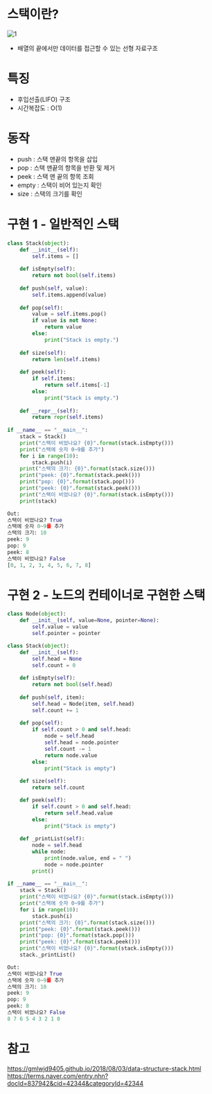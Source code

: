# 스택이란?
![1](https://user-images.githubusercontent.com/48504392/75145797-08c57000-573d-11ea-91b2-52cfcb2af3ca.jpg)  
- 배열의 끝에서만 데이터를 접근할 수 있는 선형 자료구조
# 특징
- 후입선출(LIFO) 구조
- 시간복잡도 : O(1)

# 동작
- push : 스택 맨끝의 항목을 삽입
- pop : 스택 맨끝의 항목을 반환 및 제거
- peek : 스택 맨 끝의 항목 조회
- empty : 스택이 비어 있는지 확인
- size : 스택의 크기를 확인
# 구현 1 - 일반적인 스택
~~~python
class Stack(object):
    def __init__(self):
        self.items = []
        
    def isEmpty(self):
        return not bool(self.items)
    
    def push(self, value):
        self.items.append(value)
        
    def pop(self):
        value = self.items.pop()
        if value is not None:
            return value
        else:
            print("Stack is empty.")
            
    def size(self):
        return len(self.items)
    
    def peek(self):
        if self.items:
            return self.items[-1]
        else:
            print("Stack is empty.")
            
    def __repr__(self):
        return repr(self.items)
    
if __name__ == "__main__":
    stack = Stack()
    print("스택이 비었나요? {0}".format(stack.isEmpty()))
    print("스택에 숫자 0~9를 추가")
    for i in range(10):
        stack.push(i)
    print("스택의 크기: {0}".format(stack.size()))
    print("peek: {0}".format(stack.peek()))
    print("pop: {0}".format(stack.pop()))
    print("peek: {0}".format(stack.peek()))
    print("스택이 비었나요? {0}".format(stack.isEmpty()))
    print(stack)
~~~
~~~python
Out:
스택이 비었나요? True
스택에 숫자 0~9를 추가
스택의 크기: 10
peek: 9
pop: 9
peek: 8
스택이 비었나요? False
[0, 1, 2, 3, 4, 5, 6, 7, 8]
~~~
# 구현 2 - 노드의 컨테이너로 구현한 스택
~~~python
class Node(object):
    def __init__(self, value=None, pointer=None):
        self.value = value
        self.pointer = pointer

class Stack(object):
    def __init__(self):
        self.head = None
        self.count = 0
        
    def isEmpty(self):
        return not bool(self.head)
    
    def push(self, item):
        self.head = Node(item, self.head)
        self.count += 1
        
    def pop(self):
        if self.count > 0 and self.head:
            node = self.head
            self.head = node.pointer
            self.count -= 1
            return node.value
        else:
            print("Stack is empty")
            
    def size(self):
        return self.count

    def peek(self):
        if self.count > 0 and self.head:
            return self.head.value
        else:
            print("Stack is empty")
            
    def _printList(self):
        node = self.head
        while node:
            print(node.value, end = " ")
            node = node.pointer
        print()
    
if __name__ == "__main__":
    stack = Stack()
    print("스택이 비었나요? {0}".format(stack.isEmpty()))
    print("스택에 숫자 0~9를 추가")
    for i in range(10):
        stack.push(i)
    print("스택의 크기: {0}".format(stack.size()))
    print("peek: {0}".format(stack.peek()))
    print("pop: {0}".format(stack.pop()))
    print("peek: {0}".format(stack.peek()))
    print("스택이 비었나요? {0}".format(stack.isEmpty()))
    stack._printList()
~~~
~~~python
Out:
스택이 비었나요? True
스택에 숫자 0~9를 추가
스택의 크기: 10
peek: 9
pop: 9
peek: 8
스택이 비었나요? False
8 7 6 5 4 3 2 1 0 
~~~
# 참고
https://gmlwjd9405.github.io/2018/08/03/data-structure-stack.html  
https://terms.naver.com/entry.nhn?docId=837942&cid=42344&categoryId=42344  
